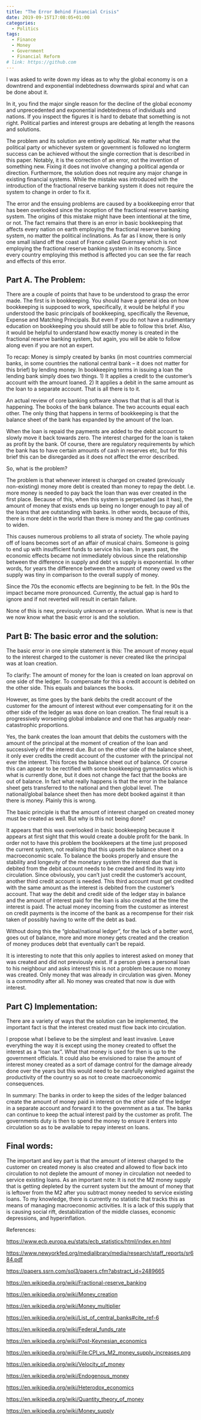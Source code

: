 ```yaml
---
title: "The Error Behind Financial Crisis"
date: 2019-09-15T17:08:05+01:00
categories:
  - Politics
tags:
  - Finance
  - Money
  - Government
  - Financial Reform
# link: https://github.com
---
```

I was asked to write down my ideas as to why the global economy is on a downtrend and exponential indebtedness downwards spiral and what can be done about it.

In it, you find the major single reason for the decline of the global economy and unprecedented and exponential indebtedness of individuals and nations. If you inspect the figures it is hard to debate that something is not right. Political parties and interest groups are debating at length the reasons and solutions.

The problem and its solution are entirely apolitical. No matter what the political party or whichever system or government is followed no longterm success can be achieved without the single correction that is described in this paper. Notably,  it is the correction of an error, not the invention of something new. Fixing it does not involve changing a political agenda or direction. Furthermore, the solution does not require any major change in existing financial systems. While the mistake was introduced with the introduction of the fractional reserve banking system it does not require the system to change in order to fix it.

The error and the ensuing problems are caused by a bookkeeping error that has been overlooked since the inception of the fractional reserve banking system. The origins of this mistake might have been intentional at the time, or not. The fact remains that there is an error in basic bookkeeping that affects every nation on earth employing the fractional reserve banking system, no matter the political inclinations. As far as I know, there is only one small island off the coast of France called Guernsey which is not employing the fractional reserve banking system in its economy. Since every country employing this method is affected you can see the far reach and effects of this error.

## Part A. The Problem:

There are a couple of points that have to be understood to grasp the error made. The first is in bookkeeping. You should have a general idea on how bookkeeping is supposed to work, specifically, it would be helpful if you understood the basic principals of bookkeeping, specifically the Revenue, Expense and Matching Principals. But even if you do not have a rudimentary education on bookkeeping you should still be able to follow this brief. Also, it would be helpful to understand how exactly money is created in the fractional reserve banking system, but again, you will be able to follow along even if you are not an expert.

To recap: Money is simply created by banks (in most countries commercial banks, in some countries the national central bank – it does not matter for this brief) by lending money. In bookkeeping terms in issuing a loan the lending bank simply does two things. 1) It applies a credit to the customer’s account with the amount loaned. 2) It applies a debit in the same amount as the loan to a separate account. That is all there is to it.

An actual review of core banking software shows that that is all that is happening. The books of the bank balance. The two accounts equal each other. The only thing that happens in terms of bookkeeping is that the balance sheet of the bank has expanded by the amount of the loan.

When the loan is repaid the payments are added to the debit account to slowly move it back towards zero. The interest charged for the loan is taken as profit by the bank. Of course, there are regulatory requirements by which the bank has to have certain amounts of cash in reserves etc, but for this brief this can be disregarded as it does not affect the error described.

So, what is the problem? 

The problem is that whenever interest is charged on created (previously non-existing) money more debt is created than money to repay the debt. I.e. more money is needed to pay back the loan than was ever created in the first place. Because of this, when this system is perpetuated (as it has), the amount of money that exists ends up being no longer enough to pay all of the loans that are outstanding with banks. In other words, because of this, there is more debt in the world than there is money and the gap continues to widen.

This causes numerous problems to all strata of society. The whole paying off of loans becomes sort of an affair of musical chairs. Someone is going to end up with insufficient funds to service his loan. In years past, the economic effects became not immediately obvious since the relationship between the difference in supply and debt vs supply is exponential. In other words, for years the difference between the amount of money owed vs the supply was tiny in comparison to the overall supply of money.

Since the 70s the economic effects are beginning to be felt. In the 90s the impact became more pronounced. Currently, the actual gap is hard to ignore and if not reverted will result in certain failure.

None of this is new, previously unknown or a revelation. What is new is that we now know what the basic error is and the solution.

## Part B: The basic error and the solution:

The basic error in one simple statement is this: The amount of money equal to the interest charged to the customer is never created like the principal was at loan creation.

To clarify: The amount of money for the loan is created on loan approval on one side of the ledger. To compensate for this a credit account is debited on the other side. This equals and balances the books.

However, as time goes by the bank debits the credit account of the customer for the amount of interest without ever compensating for it on the other side of the ledger as was done on loan creation. The final result is a progressively worsening global imbalance and one that has arguably near-catastrophic proportions. 

Yes, the bank creates the loan amount that debits the customers with the amount of the principal at the moment of creation of the loan and successively of the interest due. But on the other side of the balance sheet, it only ever credits the credit account of the customer with the principal not ever the interest. This forces the balance sheet out of balance. Of course this can appear to be rectified with some bookkeeping gymnastics which is what is currently done, but it does not change the fact that the books are out of balance. In fact what really happens is that the error in the balance sheet gets transferred to the national and then global level. The national/global balance sheet then has more debt booked against it than there is money. Plainly this is wrong.

The basic principle is that the amount of interest charged on created money must be created as well. But why is this not being done?

It appears that this was overlooked in basic bookkeeping because it appears at first sight that this would create a double profit for the bank. In order not to have this problem the bookkeepers at the time just proposed the current system, not realising that this upsets the balance sheet on a macroeconomic scale. To balance the books properly and ensure the stability and longevity of the monetary system the interest due that is debited from the debit account needs to be created and find its way into circulation. Since obviously, you can’t just credit the customer’s account, another third credit account is needed. This third account must get credited with the same amount as the interest is debited from the customer’s account. That way the debit and credit side of the ledger stay in balance and the amount of interest paid for the loan is also created at the time the interest is paid. The actual money incoming from the customer as interest on credit payments is the income of the bank as a recompense for their risk taken of possibly having to write off the debt as bad.

Without doing this the “global/national ledger”, for the lack of a better word, goes out of balance, more and more money gets created and the creation of money produces debt that eventually can’t be repaid.

It is interesting to note that this only applies to interest asked on money that was created and did not previously exist. If a person gives a personal loan to his neighbour and asks interest this is not a problem because no money was created. Only money that was already in circulation was given. Money is a commodity after all. No money was created that now is due with interest. 

## Part C) Implementation:

There are a variety of ways that the solution can be implemented, the important fact is that the interest created must flow back into circulation.

I propose what I believe to be the simplest and least invasive. Leave everything the way it is except using the money created to offset the interest as a “loan tax”.  What that money is used for then is up to the government officials. It could also be envisioned to raise the amount of interest money created as a sort of damage control for the damage already done over the years but this would need to be carefully weighed against the productivity of the country so as not to create macroeconomic consequences.

In summary: The banks in order to keep the sides of the ledger balanced create the amount of money paid in interest on the other side of the ledger in a separate account and forward it to the government as a tax. The banks can continue to keep the actual interest paid by the customer as profit. The governments duty is then to spend the money to ensure it enters into circulation so as to be available to repay interest on loans.

## Final words:

The important and key part is that the amount of interest charged to the customer on created money is also created and allowed to flow back into circulation to not deplete the amount of money in circulation not needed to service existing loans. As an important note: It is not the M2 money supply that is getting depleted by the current system but the amount of money that is leftover from the M2 after you subtract money needed to service existing loans. To my knowledge, there is currently no statistic that tracks this as means of managing macroeconomic activities. It is a lack of this supply that is causing social rift, destabilization of the middle classes, economic depressions, and hyperinflation.

References:

https://www.ecb.europa.eu/stats/ecb_statistics/html/index.en.html

https://www.newyorkfed.org/medialibrary/media/research/staff_reports/sr684.pdf

https://papers.ssrn.com/sol3/papers.cfm?abstract_id=2489665

https://en.wikipedia.org/wiki/Fractional-reserve_banking

https://en.wikipedia.org/wiki/Money_creation

https://en.wikipedia.org/wiki/Money_multiplier

https://en.wikipedia.org/wiki/List_of_central_banks#cite_ref-6

https://en.wikipedia.org/wiki/Federal_funds_rate

https://en.wikipedia.org/wiki/Post-Keynesian_economics

https://en.wikipedia.org/wiki/File:CPI_vs_M2_money_supply_increases.png

https://en.wikipedia.org/wiki/Velocity_of_money

https://en.wikipedia.org/wiki/Endogenous_money

https://en.wikipedia.org/wiki/Heterodox_economics

https://en.wikipedia.org/wiki/Quantity_theory_of_money

https://en.wikipedia.org/wiki/Money_supply
